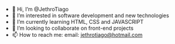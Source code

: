 - 👋 Hi, I’m @JethroTiago
- 👀 I’m interested in software development and new technologies
- 🌱 I’m currently learning HTML, CSS and JAVASCRIPT
- 💞️ I’m looking to collaborate on front-end projects
- 📫 How to reach me: email: jethrotiago@hotmail.com

<!---
JethroTiago/JethroTiago is a ✨ special ✨ repository because its `README.md` (this file) appears on your GitHub profile.
You can click the Preview link to take a look at your changes.
--->
